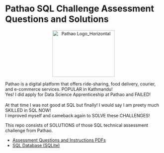 # Pathao SQL Challenge Assessment Questions and Solutions
<div align="center">
  <img src="https://github.com/user-attachments/assets/0408a727-e9ec-470f-8ea1-5676360b0a1e" alt="Pathao Logo_Horizontal" width="200" height="150">   
</div>

Pathao is a digital platform that offers ride-sharing, food delivery, courier, and e-commerce services. POPULAR in Kathmandu! <br>
Yes! I did apply for Data Science Apprenticeship at Pathao and FAILED!<br><br> 
At that time I was not good at SQL but finally! I would say I am preety much SKILLED in SQL NOW!
<br> I improved myself and cameback again to SOLVE these CHALLENGES!


This repo consists of SOLUTIONS of those SQL technical assessment challenge from Pathao.
- [Assessment Questions and Instructions PDFs](https://github.com/KamanHang/pathao-assessment-questions/blob/main/Data%20Science%20Apprenticeship%20CHALLENGE%20Instruction%20%5BPathao%20Nepal%202024%20Fall%5D.pdf)
- [SQL Database (SQLite)](https://github.com/KamanHang/pathao-assessment-questions/blob/main/SQLite%20Database/queue_system_sqlite3.db)

